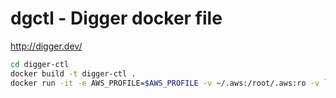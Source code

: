 # dgctl - Digger docker file

http://digger.dev/

```bash
cd digger-ctl
docker build -t digger-ctl .
docker run -it -e AWS_PROFILE=$AWS_PROFILE -v ~/.aws:/root/.aws:ro -v `pwd`:/app -it digger-ctl dgctl init
```